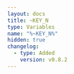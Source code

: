 ```yaml
---
layout: docs
title: ~KEY_N
type: Variables
name: "%~KEY_N%"
hidden: true
changelog:
  - type: Added
    version: v0.8.2
---
```

